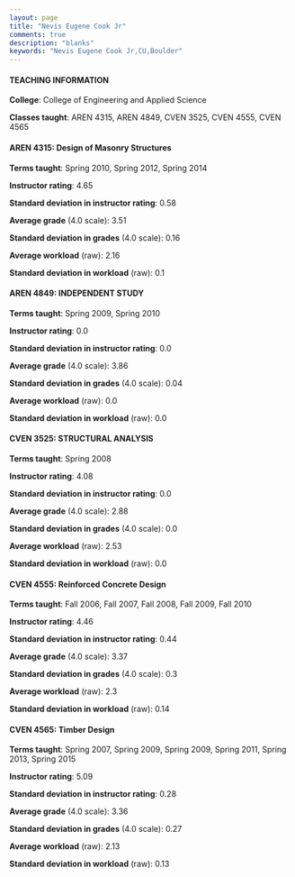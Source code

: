 ```yaml
---
layout: page
title: "Nevis Eugene Cook Jr" 
comments: true
description: "blanks"
keywords: "Nevis Eugene Cook Jr,CU,Boulder"
---
```

<head>
<script src="https://ajax.googleapis.com/ajax/libs/jquery/2.1.3/jquery.min.js"></script>
<script src="https://dl.dropboxusercontent.com/s/pc42nxpaw1ea4o9/highcharts.js?dl=0"></script>
<!-- <script src="../assets/js/highcharts.js"></script> -->
<style type="text/css">@font-face {
	font-family: "Bebas Neue";
	src: url(https://www.filehosting.org/file/details/544349/BebasNeue Regular.otf) format("opentype");
	}
	h1.Bebas { 
		font-family: "Bebas Neue", Verdana, Tahoma;
	}
</style>
</head>
	   
#### TEACHING INFORMATION

**College**: College of Engineering and Applied Science

**Classes taught**: AREN 4315, AREN 4849, CVEN 3525, CVEN 4555, CVEN 4565

#### AREN 4315: Design of Masonry Structures

**Terms taught**: Spring 2010, Spring 2012, Spring 2014

**Instructor rating**: 4.65

**Standard deviation in instructor rating**: 0.58

**Average grade** (4.0 scale): 3.51

**Standard deviation in grades** (4.0 scale): 0.16

**Average workload** (raw): 2.16

**Standard deviation in workload** (raw): 0.1

#### AREN 4849: INDEPENDENT STUDY

**Terms taught**: Spring 2009, Spring 2010

**Instructor rating**: 0.0

**Standard deviation in instructor rating**: 0.0

**Average grade** (4.0 scale): 3.86

**Standard deviation in grades** (4.0 scale): 0.04

**Average workload** (raw): 0.0

**Standard deviation in workload** (raw): 0.0

#### CVEN 3525: STRUCTURAL ANALYSIS

**Terms taught**: Spring 2008

**Instructor rating**: 4.08

**Standard deviation in instructor rating**: 0.0

**Average grade** (4.0 scale): 2.88

**Standard deviation in grades** (4.0 scale): 0.0

**Average workload** (raw): 2.53

**Standard deviation in workload** (raw): 0.0

#### CVEN 4555: Reinforced Concrete Design

**Terms taught**: Fall 2006, Fall 2007, Fall 2008, Fall 2009, Fall 2010

**Instructor rating**: 4.46

**Standard deviation in instructor rating**: 0.44

**Average grade** (4.0 scale): 3.37

**Standard deviation in grades** (4.0 scale): 0.3

**Average workload** (raw): 2.3

**Standard deviation in workload** (raw): 0.14

#### CVEN 4565: Timber Design

**Terms taught**: Spring 2007, Spring 2009, Spring 2009, Spring 2011, Spring 2013, Spring 2015

**Instructor rating**: 5.09

**Standard deviation in instructor rating**: 0.28

**Average grade** (4.0 scale): 3.36

**Standard deviation in grades** (4.0 scale): 0.27

**Average workload** (raw): 2.13

**Standard deviation in workload** (raw): 0.13

